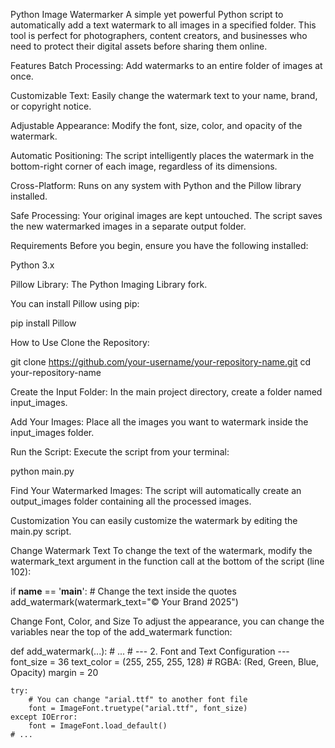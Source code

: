 Python Image Watermarker
A simple yet powerful Python script to automatically add a text watermark to all images in a specified folder. This tool is perfect for photographers, content creators, and businesses who need to protect their digital assets before sharing them online.

Features
Batch Processing: Add watermarks to an entire folder of images at once.

Customizable Text: Easily change the watermark text to your name, brand, or copyright notice.

Adjustable Appearance: Modify the font, size, color, and opacity of the watermark.

Automatic Positioning: The script intelligently places the watermark in the bottom-right corner of each image, regardless of its dimensions.

Cross-Platform: Runs on any system with Python and the Pillow library installed.

Safe Processing: Your original images are kept untouched. The script saves the new watermarked images in a separate output folder.

Requirements
Before you begin, ensure you have the following installed:

Python 3.x

Pillow Library: The Python Imaging Library fork.

You can install Pillow using pip:

pip install Pillow

How to Use
Clone the Repository:

git clone https://github.com/your-username/your-repository-name.git
cd your-repository-name

Create the Input Folder:
In the main project directory, create a folder named input_images.

Add Your Images:
Place all the images you want to watermark inside the input_images folder.

Run the Script:
Execute the script from your terminal:

python main.py

Find Your Watermarked Images:
The script will automatically create an output_images folder containing all the processed images.

Customization
You can easily customize the watermark by editing the main.py script.

Change Watermark Text
To change the text of the watermark, modify the watermark_text argument in the function call at the bottom of the script (line 102):

if __name__ == '__main__':
    # Change the text inside the quotes
    add_watermark(watermark_text="© Your Brand 2025")

Change Font, Color, and Size
To adjust the appearance, you can change the variables near the top of the add_watermark function:

def add_watermark(...):
    # ...
    # --- 2. Font and Text Configuration ---
    font_size = 36
    text_color = (255, 255, 255, 128)  # RGBA: (Red, Green, Blue, Opacity)
    margin = 20

    try:
        # You can change "arial.ttf" to another font file
        font = ImageFont.truetype("arial.ttf", font_size)
    except IOError:
        font = ImageFont.load_default()
    # ...
